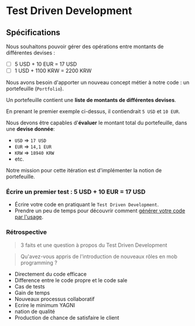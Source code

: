 # Test Driven Development

## Spécifications 

Nous souhaitons pouvoir gérer des opérations entre montants de différentes devises :
- [ ] 5 USD + 10 EUR = 17 USD
- [ ] 1 USD + 1100 KRW = 2200 KRW

Nous avons besoin d'apporter un nouveau concept métier à notre code : un portefeuille (`Portfolio`).

Un portefeuille contient une **liste de montants de différentes devises**.

En prenant le premier exemple ci-dessus, il contiendrait `5 USD` et `10 EUR`.

Nous devons être capables d'**évaluer** le montant total du portefeuille, dans une **devise donnée**:
- `USD` => `17 USD`
- `EUR` => `14,1 EUR`
- `KRW` => `18940 KRW`
- etc.

Notre mission pour cette itération est d'implémenter la notion de portefeuille.

### Écrire un premier test : 5 USD + 10 EUR = 17 USD
- Écrire votre code en pratiquant le `Test Driven Development`.
- Prendre un peu de temps pour découvrir comment [générer votre code par l'usage](https://xtrem-tdd.netlify.app/Flavours/generate-code-from-usage).


### Rétrospective

> 3 faits et une question à propos du Test Driven Development

> Qu'avez-vous appris de l'introduction de nouveaux rôles en mob programming ?

- Directement du code efficace
- Difference entre le code propre et le code sale
- Cas de tests
- Gain de temps
- Nouveaux processus collaboratif
- Ecrire le minimum YAGNI
- nation de qualité
- Production de chance de satisfaire le client
